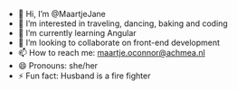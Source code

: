 - 👋 Hi, I’m @MaartjeJane
- 👀 I’m interested in traveling, dancing, baking and coding
- 🌱 I’m currently learning Angular
- 💞️ I’m looking to collaborate on front-end development
- 📫 How to reach me: maartje.oconnor@achmea.nl
- 😄 Pronouns: she/her
- ⚡ Fun fact: Husband is a fire fighter 

<!---
MaartjeJane/MaartjeJane is a ✨ special ✨ repository because its `README.md` (this file) appears on your GitHub profile.
You can click the Preview link to take a look at your changes.
--->
